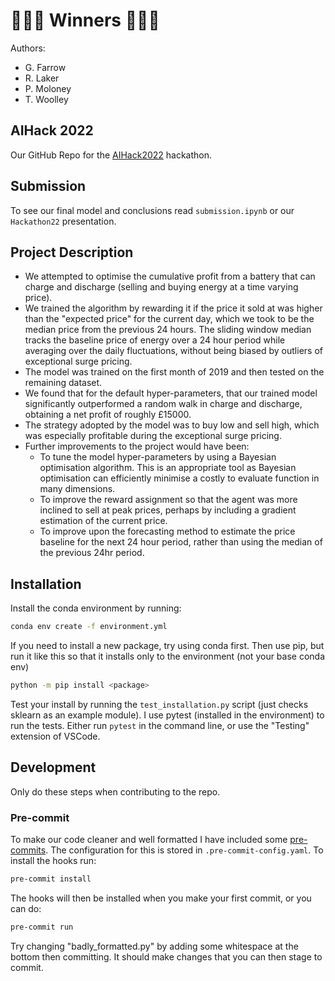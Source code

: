# 🎉🎉🎉 Winners 🎉🎉🎉

Authors:
* G. Farrow
* R. Laker
* P. Moloney
* T. Woolley

## AIHack 2022

Our GitHub Repo for the [AIHack2022](https://2022.aihack.org) hackathon.

## Submission

To see our final model and conclusions read `submission.ipynb` or our `Hackathon22` presentation.

## Project Description

* We attempted to optimise the cumulative profit from a battery that can charge and discharge (selling and buying energy at a time varying price).
* We trained the algorithm by rewarding it if the price it sold at was higher than the "expected price" for the current day, which we took to be the median price from the previous 24 hours. The sliding window median tracks the baseline price of energy over a 24 hour period while averaging over the daily fluctuations, without being biased by outliers of exceptional surge pricing.
* The model was trained on the first month of 2019 and then tested on the remaining dataset.
* We found that for the default hyper-parameters, that our trained model significantly outperformed a random walk in charge and discharge, obtaining a net profit of roughly £15000.
* The strategy adopted by the model was to buy low and sell high, which was especially profitable during the exceptional surge pricing.
* Further improvements to the project would have been:
    * To tune the model hyper-parameters by using a Bayesian optimisation algorithm. This is an appropriate tool as Bayesian optimisation can efficiently minimise a costly to evaluate function in many dimensions.
    * To improve the reward assignment so that the agent was more inclined to sell at peak prices, perhaps by including a gradient estimation of the current price.
    * To improve upon the forecasting method to estimate the price baseline for the next 24 hour period, rather than using the median of the previous 24hr period.

## Installation

Install the conda environment by running:

```bash
conda env create -f environment.yml
```

If you need to install a new package, try using conda first. Then use pip, but run it like this so that it installs only to the environment (not your base conda env)

```bash
python -m pip install <package>
```

Test your install by running the ```test_installation.py``` script (just checks sklearn as an example module). I use pytest (installed in the environment) to run the tests. Either run `pytest` in the command line, or use the "Testing" extension of VSCode.

## Development

Only do these steps when contributing to the repo.

### Pre-commit

To make our code cleaner and well formatted I have included some [pre-commits](https://pre-commit.com/). The configuration for this is stored in `.pre-commit-config.yaml`. To install the hooks run:
```bash
pre-commit install
```

The hooks will then be installed when you make your first commit, or you can do:
```bash
pre-commit run
```

Try changing "badly_formatted.py" by adding some whitespace at the bottom then committing. It should make changes that you can then stage to commit.
